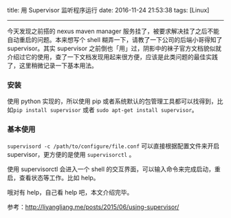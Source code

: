 title: 用 Supervisor 监听程序运行
date: 2016-11-24 21:53:38
tags: [Linux]

---

今天发现之前搭的 nexus maven manager 服务挂了，被要求解决挂了之后不能自动重启的问题。本来想写个 shell 糊弄一下，请教了一下公司的后端小哥得知了 supervisor。其实 supervisor 之前倒也「用」过，阴影中的袜子官方文档貌似就介绍过它的使用，查了一下文档发现用起来很方便，应该是此类问题的最佳实践了，这里稍微记录一下基本用法。

<!--more-->

### 安装

使用 python 实现的，所以使用 pip 或者系统默认的包管理工具都可以找得到，比如`pip install supervisor` 或者 `sudo apt-get install supervisor`。

### 基本使用

`supervisord -c /path/to/configure/file.conf` 可以直接根据配置文件来开启 supervisor，更方便的是使用 `supervisorctl` 。

使用 supervisorctl 会进入一个 shell 的交互界面，可以输入命令来完成启动，重启，查看状态等工作。比如 help。

哦对有 help，自己看 help 吧，本文介绍完毕。

参考：http://liyangliang.me/posts/2015/06/using-supervisor/ 